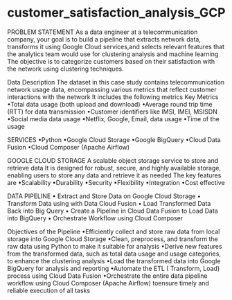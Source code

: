 # customer_satisfaction_analysis_GCP

PROBLEM STATEMENT
As a data engineer at a telecommunication company, your goal is to build a pipeline that extracts network data, transforms it using Google Cloud services,and selects relevant features that the analytics team would use for clustering analysis and machine learning The objective is to categorize customers based on their satisfaction with the network using clustering techniques.

Data Description
The dataset in this case study contains telecommunication network usage data, encompassing
various metrics that reflect customer interactions with the network It includes the following metrics
Key Metrics
•Total data usage (both upload and download)
•Average round trip time (RTT) for data transmission
•Customer identifiers like IMSI, IMEI, MSISDN
•Social media data usage
•Netflix, Google, Email, data usage
•Time of the usage

SERVICES
•Python
•Google Cloud Storage
•Google BigQuery
•Cloud Data Fusion
•Cloud Composer (Apache Airflow)

GOOGLE CLOUD STORAGE
A scalable object storage service to store and retrieve data It is designed for robust, secure,
and highly available storage, enabling users to store any data and retrieve it as needed
The key features are
•Scalability
•Durability
•Security
•Flexibility
•Integration
•Cost effective

DATA PIPELINE
• Extract and Store Data on Google Cloud Storage
• Transform Data using with Data Cloud Fusion
• Load Transformed Data Back into Big Query
• Create a Pipeline in Cloud Data Fusion to Load Data into BigQuery
• Orchestrate Workflow using Cloud Composer

Objectives of the Pipeline
•Efficiently collect and store raw data from local storage into Google Cloud Storage
•Clean, preprocess, and transform the raw data using Python to make it suitable for analysis
•Derive new features from the transformed data, such as total data usage and usage
categories, to enhance the clustering analysis
•Load the transformed data into Google BigQuery for analysis and reporting
•Automate the ETL ( Transform, Load) process using Cloud Data Fusion
•Orchestrate the entire data pipeline workflow using Cloud Composer (Apache Airflow) toensure timely and reliable execution of all tasks

